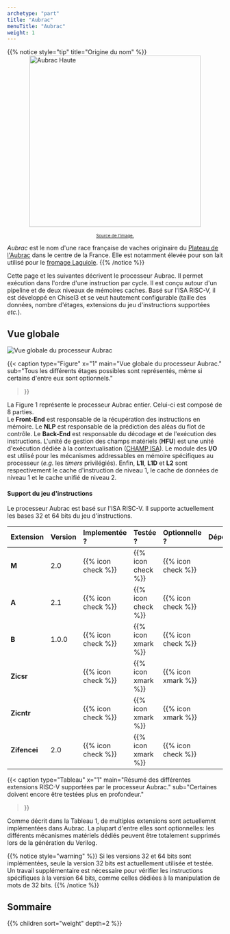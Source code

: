 ```yaml
---
archetype: "part"
title: "Aubrac"
menuTitle: "Aubrac"
weight: 1
---
```


{{% notice style="tip" title="Origine du nom" %}}
<img src="/img/aubrac-haute.jpg" alt="Aubrac Haute" style="width: 400px; display: block; margin: 0 auto;">
 
<div style="text-align: center; font-size: 10px;"> 
  <a href="https://www.salon-agriculture.com/A-voir-sur-le-salon/La-vache-egerie/Les-anciennes-vaches-egeries/Decouvrez-Haute-l-egerie-de-l-edition-2018">Source de l'image.</a>
</div>

*Aubrac* est le nom d'une race française de vaches originaire du [Plateau de l'Aubrac](https://www.parc-naturel-aubrac.fr/) dans le centre de la France. Elle est notamment élevée pour son lait utilisé pour le [fromage Laguiole](https://www.fromage-laguiole.fr/index.php).
{{% /notice %}}

Cette page et les suivantes décrivent le processeur Aubrac.
Il permet exécution dans l'ordre d'une instruction par cycle.
Il est conçu autour d'un pipeline et de deux niveaux de mémoires caches.
Basé sur l'ISA RISC-V, il est développé en Chisel3 et se veut hautement configurable (taille des données, nombre d'étages, extensions du jeu d'instructions supportées *etc.*).

## Vue globale

![Vue globale du processeur Aubrac](/fig/aubrac-top.png)

{{< caption 
  type="Figure" 
  x="1"
  main="Vue globale du processeur Aubrac."
  sub="Tous les différents étages possibles sont représentés, même si certains d'entre eux sont optionnels."
>}}

La Figure 1 représente le processeur Aubrac entier.
Celui-ci est composé de 8 parties.</br>
Le **Front-End** est responsable de la récupération des instructions en mémoire.
Le **NLP** est responsable de la prédiction des aléas du flot de contrôle.
Le **Back-End** est responsable du décodage et de l'exécution des instructions.
L'unité de gestion des champs matériels (**HFU**) est une unité d'exécution dédiée à la contextualisation ([CHAMP ISA](/doc/isa/champ)).
Le module des **I/O** est utilisé pour les mécanismes addressables en mémoire spécifiques au processeur (*e.g.* les *timers* privilégiés).
Enfin, **L1I**, **L1D** et **L2** sont respectivement le cache d'instruction de niveau 1, le cache de données de niveau 1 et le cache unifié de niveau 2.

#### Support du jeu d'instructions

Le processeur Aubrac est basé sur l'ISA RISC-V.
Il supporte actuellement les bases 32 et 64 bits du jeu d'instructions.

| Extension       |  Version  |   Implementée ?    |      Testée ?      |  Optionnelle ?     | Dépendances    |
|:----------------|:----------|:-------------------|:-------------------|:-------------------|:---------------|
| **M**           | 2.0       | {{% icon check %}} | {{% icon check %}} | {{% icon check %}} |                |
| **A**           | 2.1       | {{% icon check %}} | {{% icon check %}} | {{% icon check %}} |                |
| **B**           | 1.0.0     | {{% icon check %}} | {{% icon xmark %}} | {{% icon check %}} |                |
| **Zicsr**       |           | {{% icon check %}} | {{% icon xmark %}} | {{% icon xmark %}} |                |
| **Zicntr**      |           | {{% icon check %}} | {{% icon xmark %}} | {{% icon xmark %}} |                |
| **Zifencei**    | 2.0       | {{% icon check %}} | {{% icon xmark %}} | {{% icon check %}} |                |

{{< caption 
  type="Tableau" 
  x="1"
  main="Résumé des différentes extensions RISC-V supportées par le processeur Aubrac."
  sub="Certaines doivent encore être testées plus en profondeur."
>}}

Comme décrit dans la Tableau 1, de multiples extensions sont actuellemnt implémentées dans Aubrac.
La plupart d'entre elles sont optionnelles: les différents mécanismes matériels dédiés peuvent être totalement supprimés lors de la génération du Verilog.

{{% notice style="warning" %}}
Si les versions 32 et 64 bits sont implémentées, seule la version 32 bits est actuellement utilisée et testée.
Un travail supplémentaire est nécessaire pour vérifier les instructions spécifiques à la version 64 bits, comme celles dédiées à la manipulation de mots de 32 bits.
{{% /notice %}}

## Sommaire

{{% children sort="weight" depth=2 %}}
